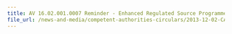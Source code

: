 ```yaml
---
title: AV 16.02.001.0007 Reminder - Enhanced Regulated Source Programme for Specific Food Products Imported from Malaysia 
file_url: /news-and-media/competent-authorities-circulars/2013-12-02-CA.pdf
---
```

